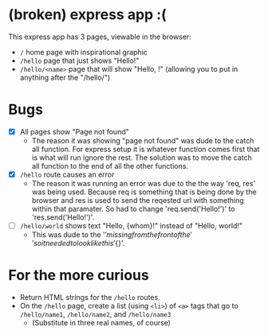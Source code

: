 
# (broken) express app :(

This express app has 3 pages, viewable in the browser:

- `/` home page with inspirational graphic
- `/hello` page that just shows "Hello!"
- `/hello/<name>` page that will show "Hello, <name>!" (allowing you to put in anything after the "/hello/")

# Bugs

- [x] All pages show "Page not found"
  - The reason it was showing "page not found" was dude to the catch all function. For express setup it is whatever function comes first that is what will run ignore the rest. The solution was to move the catch all function to the end of all the other functions.
- [x] `/hello` route causes an error
  - The reason it was running an error was due to the the way 'req, res' was being used. Because req is something that is being done by the browser and res is used to send the reqested url with something within that paramater. So had to change 'req.send('Hello!')' to 'res.send('Hello!')'. 
- [ ] `/hello/world` shows text "Hello, {whom}!" instead of "Hello, world!"
  - This was dude to the '$' missing from the front of the '{}' so it needed to look like this '${}'.

# For the more curious

- Return HTML strings for the `/hello` routes.
- On the `/hello` page, create a list (using `<li>`) of `<a>` tags that go to `/hello/name1`, `/hello/name2`, and `/hello/name3`
  - (Substitute in three real names, of course)
